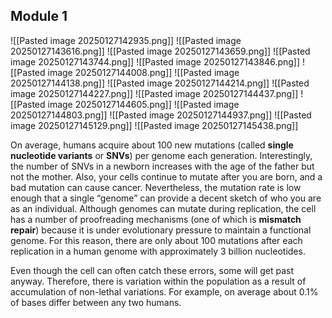 ## Module 1
![[Pasted image 20250127142935.png]]
![[Pasted image 20250127143616.png]]
![[Pasted image 20250127143659.png]]
![[Pasted image 20250127143744.png]]
![[Pasted image 20250127143846.png]]
![[Pasted image 20250127144008.png]]
![[Pasted image 20250127144138.png]]
![[Pasted image 20250127144214.png]]
![[Pasted image 20250127144227.png]]
![[Pasted image 20250127144437.png]]
![[Pasted image 20250127144605.png]]
![[Pasted image 20250127144803.png]]
![[Pasted image 20250127144937.png]]
![[Pasted image 20250127145129.png]]
![[Pasted image 20250127145438.png]]

On average, humans acquire about 100 new mutations (called **single nucleotide variants** or **SNVs**) per genome each generation. Interestingly, the number of SNVs in a newborn increases with the age of the father but not the mother. Also, your cells continue to mutate after you are born, and a bad mutation can cause cancer. Nevertheless, the mutation rate is low enough that a single “genome” can provide a decent sketch of who you are as an individual. Although genomes can mutate during replication, the cell has a number of proofreading mechanisms (one of which is **mismatch repair**) because it is under evolutionary pressure to maintain a functional genome. For this reason, there are only about 100 mutations after each replication in a human genome with approximately 3 billion nucleotides.

Even though the cell can often catch these errors, some will get past anyway. Therefore, there is variation within the population as a result of accumulation of non-lethal variations. For example, on average about 0.1% of bases differ between any two humans.